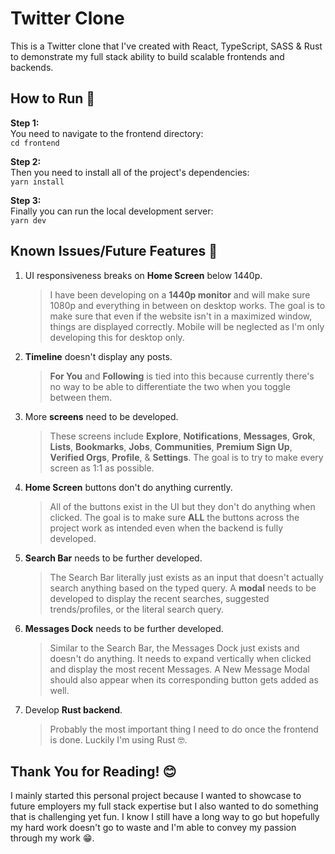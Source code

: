 # Twitter Clone

This is a Twitter clone that I've created with React, TypeScript, SASS & Rust to demonstrate my full stack ability to build scalable frontends and backends.

## How to Run 🚀

**Step 1:**  
You need to navigate to the frontend directory:  
`cd frontend`

**Step 2:**  
Then you need to install all of the project's dependencies:  
`yarn install`

**Step 3:**  
Finally you can run the local development server:  
`yarn dev`

## Known Issues/Future Features 👾

1.  UI responsiveness breaks on **Home Screen** below 1440p.
    > I have been developing on a **1440p monitor** and will make sure 1080p and everything in between on desktop works. The goal is to make sure that even if the website isn't in a maximized window, things are displayed correctly. Mobile will be neglected as I'm only developing this for desktop only.
2.  **Timeline** doesn't display any posts.
    > **For You** and **Following** is tied into this because currently there's no way to be able to differentiate the two when you toggle between them.
3.  More **screens** need to be developed.
    > These screens include **Explore**, **Notifications**, **Messages**, **Grok**, **Lists**, **Bookmarks**, **Jobs**, **Communities**, **Premium Sign Up**, **Verified Orgs**, **Profile**, & **Settings**. The goal is to try to make every screen as 1:1 as possible.
4.  **Home Screen** buttons don't do anything currently.
    > All of the buttons exist in the UI but they don't do anything when clicked. The goal is to make sure **ALL** the buttons across the project work as intended even when the backend is fully developed.
5.  **Search Bar** needs to be further developed.
    > The Search Bar literally just exists as an input that doesn't actually search anything based on the typed query. A **modal** needs to be developed to display the recent searches, suggested trends/profiles, or the literal search query.
6.  **Messages Dock** needs to be further developed.
    > Similar to the Search Bar, the Messages Dock just exists and doesn't do anything. It needs to expand vertically when clicked and display the most recent Messages. A New Message Modal should also appear when its corresponding button gets added as well.
7.  Develop **Rust backend**.
    > Probably the most important thing I need to do once the frontend is done. Luckily I'm using Rust 🤓.

## Thank You for Reading! 😊

I mainly started this personal project because I wanted to showcase to future employers my full stack expertise but I also wanted to do something that is challenging yet fun. I know I still have a long way to go but hopefully my hard work doesn't go to waste and I'm able to convey my passion through my work 😁.
